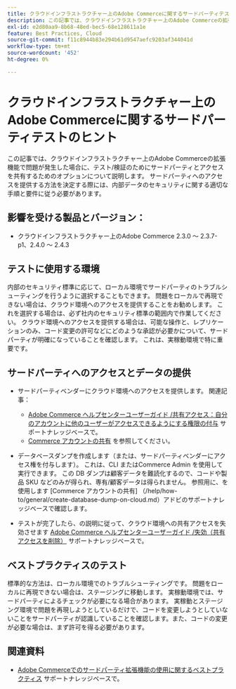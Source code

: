 ```yaml
---
title: クラウドインフラストラクチャー上のAdobe Commerceに関するサードパーティテストのヒント
description: この記事では、クラウドインフラストラクチャー上のAdobe Commerceの拡張機能で問題が発生した場合に、テスト/検証のためにサードパーティとアクセスを共有するためのオプションについて説明します。
exl-id: e2d80aa9-8b68-48ed-bec5-68e128611a1e
feature: Best Practices, Cloud
source-git-commit: f11c8944b83e294b61d9547aefc9203af344041d
workflow-type: tm+mt
source-wordcount: '452'
ht-degree: 0%

---
```


# クラウドインフラストラクチャー上のAdobe Commerceに関するサードパーティテストのヒント

この記事では、クラウドインフラストラクチャー上のAdobe Commerceの拡張機能で問題が発生した場合に、テスト/検証のためにサードパーティとアクセスを共有するためのオプションについて説明します。
サードパーティへのアクセスを提供する方法を決定する際には、内部データのセキュリティに関する適切な手順と要件に従う必要があります。

## 影響を受ける製品とバージョン：

* クラウドインフラストラクチャー上のAdobe Commerce 2.3.0 ～ 2.3.7-p1、2.4.0 ～ 2.4.3

## テストに使用する環境

内部のセキュリティ標準に応じて、ローカル環境でサードパーティのトラブルシューティングを行うように選択することもできます。 問題をローカルで再現できない場合は、クラウド環境へのアクセスを提供することをお勧めします。 これを選択する場合は、必ず社内のセキュリティ標準の範囲内で作業してください。 クラウド環境へのアクセスを提供する場合は、可能な操作と、レプリケーションのみ、コード変更の許可などにどのような承認が必要かについて、サードパーティが明確になっていることを確認します。 これは、実稼動環境で特に重要です。

## サードパーティへのアクセスとデータの提供

* サードパーティベンダーにクラウド環境へのアクセスを提供します。 関連記事：

   * [Adobe Commerce ヘルプセンターユーザーガイド /共有アクセス：自分のアカウントに他のユーザーがアクセスできるようにする権限の付与](/help/help-center-guide/help-center/magento-help-center-user-guide.md#shared-access) サポートナレッジベースで。
   * [Commerce アカウントの共有](https://docs.magento.com/user-guide/magento/magento-account-share.html) を参照してください。

* データベースダンプを作成します（または、サードパーティベンダーにアクセス権を付与します）。 これは、CLI またはCommerce Admin を使用して実行できます。 この DB ダンプは顧客データを難読化するので、コードや製品 SKU などのみが得られ、専有/顧客データは得られません。 参照用に、を使用します [Commerce アカウントの共有] （/help/how-to/general/create-database-dump-on-cloud.md）アドビのサポートナレッジベースで確認します。
* テストが完了したら、の説明に従って、クラウド環境への共有アクセスを失効させます [Adobe Commerce ヘルプセンターユーザーガイド /失効（共有アクセスを削除）](/help/help-center-guide/help-center/magento-help-center-user-guide.md#revoke-shared-access) サポートナレッジベースで。

## ベストプラクティスのテスト

標準的な方法は、ローカル環境でのトラブルシューティングです。 問題をローカルに再現できない場合は、ステージングに移動します。 実稼動環境では、サードパーティによるチェックが必要になる場合があります。 実稼動とステージング環境で問題を再現しようとしているだけで、コードを変更しようとしていないことをサードパーティが認識していることを確認します。また、コードの変更が必要な場合は、まず許可を得る必要があります。

## 関連資料

* [Adobe Commerceでのサードパーティ拡張機能の使用に関するベストプラクティス](https://support.magento.com/hc/en-us/articles/360042361152-Best-Practices-for-using-third-party-extensions-in-Magento) サポートナレッジベースで。
